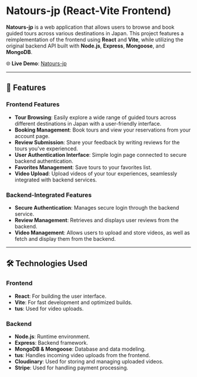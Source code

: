 # Natours-jp (React-Vite Frontend)

**Natours-jp** is a web application that allows users to browse and book guided tours across various destinations in Japan. This project features a reimplementation of the frontend using **React** and **Vite**, while utilizing the original backend API built with **Node.js**, **Express**, **Mongoose**, and **MongoDB**.

🌐 **Live Demo**: [Natours-jp](https://natours-jp.vercel.app/)

---

## 🚀 Features

### Frontend Features

- **Tour Browsing**: Easily explore a wide range of guided tours across different destinations in Japan with a user-friendly interface.
- **Booking Management**: Book tours and view your reservations from your account page.
- **Review Submission**: Share your feedback by writing reviews for the tours you've experienced.
- **User Authentication Interface**: Simple login page connected to secure backend authentication.
- **Favorites Management**: Save tours to your favorites list.
- **Video Upload**: Upload videos of your tour experiences, seamlessly integrated with backend services.

### Backend-Integrated Features

- **Secure Authentication**: Manages secure login through the backend service.
- **Review Management**: Retrieves and displays user reviews from the backend.
- **Video Management**: Allows users to upload and store videos, as well as fetch and display them from the backend.

---

## 🛠️ Technologies Used

### Frontend

- **React**: For building the user interface.
- **Vite**: For fast development and optimized builds.
- **tus**: Used for video uploads.

### Backend

- **Node.js**: Runtime environment.
- **Express**: Backend framework.
- **MongoDB & Mongoose**: Database and data modeling.
- **tus**: Handles incoming video uploads from the frontend.
- **Cloudinary**: Used for storing and managing uploaded videos.
- **Stripe**: Used for handling payment processing.
